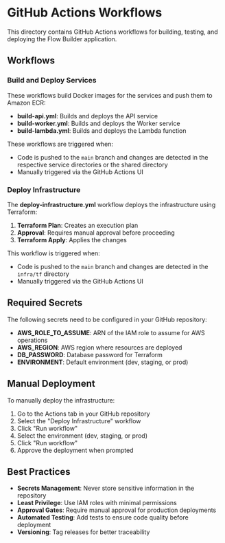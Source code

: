 # GitHub Actions Workflows

This directory contains GitHub Actions workflows for building, testing, and deploying the Flow Builder application.

## Workflows

### Build and Deploy Services

These workflows build Docker images for the services and push them to Amazon ECR:

- **build-api.yml**: Builds and deploys the API service
- **build-worker.yml**: Builds and deploys the Worker service
- **build-lambda.yml**: Builds and deploys the Lambda function

These workflows are triggered when:
- Code is pushed to the `main` branch and changes are detected in the respective service directories or the shared directory
- Manually triggered via the GitHub Actions UI

### Deploy Infrastructure

The **deploy-infrastructure.yml** workflow deploys the infrastructure using Terraform:

1. **Terraform Plan**: Creates an execution plan
2. **Approval**: Requires manual approval before proceeding
3. **Terraform Apply**: Applies the changes

This workflow is triggered when:
- Code is pushed to the `main` branch and changes are detected in the `infra/tf` directory
- Manually triggered via the GitHub Actions UI

## Required Secrets

The following secrets need to be configured in your GitHub repository:

- **AWS_ROLE_TO_ASSUME**: ARN of the IAM role to assume for AWS operations
- **AWS_REGION**: AWS region where resources are deployed
- **DB_PASSWORD**: Database password for Terraform
- **ENVIRONMENT**: Default environment (dev, staging, or prod)

## Manual Deployment

To manually deploy the infrastructure:

1. Go to the Actions tab in your GitHub repository
2. Select the "Deploy Infrastructure" workflow
3. Click "Run workflow"
4. Select the environment (dev, staging, or prod)
5. Click "Run workflow"
6. Approve the deployment when prompted

## Best Practices

- **Secrets Management**: Never store sensitive information in the repository
- **Least Privilege**: Use IAM roles with minimal permissions
- **Approval Gates**: Require manual approval for production deployments
- **Automated Testing**: Add tests to ensure code quality before deployment
- **Versioning**: Tag releases for better traceability
